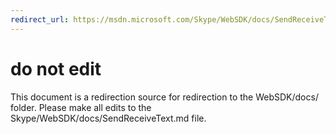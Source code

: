```yaml
---
redirect_url: https://msdn.microsoft.com/Skype/WebSDK/docs/SendReceiveText
---
```

# do not edit
This document is a redirection source for redirection to the WebSDK/docs/ folder. Please make all edits to the Skype/WebSDK/docs/SendReceiveText.md file.

